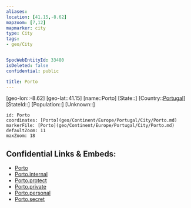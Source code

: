 ```yaml
---
aliases: 
location: [41.15,-8.62]
mapzoom: [7,12] 
mapmarker: city 
type: City
tags:
- geo/City


SpocWebEntityId: 33480
isDeleted: false
confidential: public

title: Porto
---
```

[geo-lon::-8.62]
[geo-lat::41.15]
[name::Porto]
[State::]
[Country::[Portugal](geo/Continent/Europe/Portugal.md)]
[StateId::]
[Population::]
[Unknown::]


```leaflet
id: Porto
coordinates: [Porto](geo/Continent/Europe/Portugal/City/Porto.md)
markerFile: [Porto](geo/Continent/Europe/Portugal/City/Porto.md)
defaultZoom: 11 
maxZoom: 18
```


## Confidential Links & Embeds: 
- [Porto](../../../../../../_public/geo/Continent/Europe/Portugal/City/Porto.md) 
- [Porto.internal](../../../../../../_internal/geo/Continent/Europe/Portugal/City/Porto.internal.md) 
- [Porto.protect](../../../../../../_protect/geo/Continent/Europe/Portugal/City/Porto.protect.md) 
- [Porto.private](../../../../../../_private/geo/Continent/Europe/Portugal/City/Porto.private.md) 
- [Porto.personal](../../../../../../_personal/geo/Continent/Europe/Portugal/City/Porto.personal.md) 
- [Porto.secret](../../../../../../_secret/geo/Continent/Europe/Portugal/City/Porto.secret.md) 
